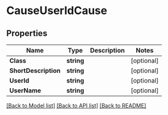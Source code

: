 # CauseUserIdCause

## Properties

Name | Type | Description | Notes
------------ | ------------- | ------------- | -------------
**Class** | **string** |  | [optional] 
**ShortDescription** | **string** |  | [optional] 
**UserId** | **string** |  | [optional] 
**UserName** | **string** |  | [optional] 

[[Back to Model list]](../README.md#documentation-for-models) [[Back to API list]](../README.md#documentation-for-api-endpoints) [[Back to README]](../README.md)


